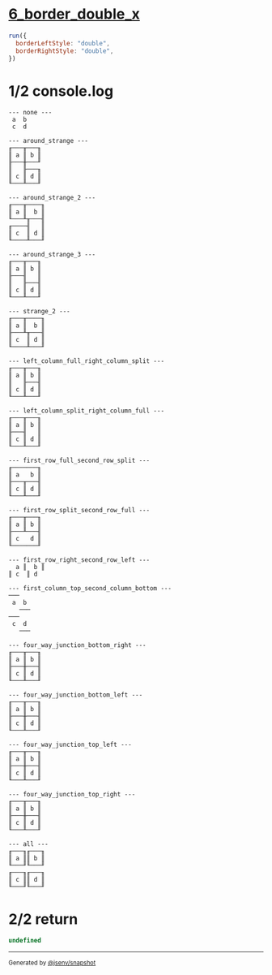 # [6_border_double_x](../../table_4_cells.test.mjs#L256)

```js
run({
  borderLeftStyle: "double",
  borderRightStyle: "double",
})
```

# 1/2 console.log

```console
--- none ---
 a  b 
 c  d 

--- around_strange ---
╓───╥───╖
║ a ║ b ║
╟───╫───╜
║   ╟───╖
║ c ║ d ║
╙───╨───╜

--- around_strange_2 ---
╓───╥────╖
║ a ║  b ║
╙───╨╥───╢
╓────╢   ║
║ c  ║ d ║
╙────╨───╜

--- around_strange_3 ---
╓───╥───╖
║ a ║ b ║
╟───╢   ║
║   ╟───╢
║ c ║ d ║
╙───╨───╜

--- strange_2 ---
╓───╥────╖
║ a ║  b ║
╟───╨╥───╢
║ c  ║ d ║
╙────╨───╜

--- left_column_full_right_column_split ---
╓───╥───╖
║ a ║ b ║
║   ╟───╢
║ c ║ d ║
╙───╨───╜

--- left_column_split_right_column_full ---
╓───╥───╖
║ a ║ b ║
╟───╢   ║
║ c ║ d ║
╙───╨───╜

--- first_row_full_second_row_split ---
╓───────╖
║ a   b ║
╟───╥───╢
║ c ║ d ║
╙───╨───╜

--- first_row_split_second_row_full ---
╓───╥───╖
║ a ║ b ║
╟───╨───╢
║ c   d ║
╙───────╜

--- first_row_right_second_row_left ---
  a ║  b ║
║ c  ║ d  

--- first_column_top_second_column_bottom ---
───   
 a  b 
   ───
───   
 c  d 
   ───

--- four_way_junction_bottom_right ---
╓───╥───╖
║ a ║ b ║
╟───╫───╢
║ c ║ d ║
╙───╨───╜

--- four_way_junction_bottom_left ---
╓───╥───╖
║ a ║ b ║
╟───╫───╢
║ c ║ d ║
╙───╨───╜

--- four_way_junction_top_left ---
╓───╥───╖
║ a ║ b ║
╟───╫───╢
║ c ║ d ║
╙───╨───╜

--- four_way_junction_top_right ---
╓───╥───╖
║ a ║ b ║
╟───╫───╢
║ c ║ d ║
╙───╨───╜

--- all ---
╓───╖╓───╖
║ a ║║ b ║
╙───╜╙───╜
╓───╖╓───╖
║ c ║║ d ║
╙───╜╙───╜

```

# 2/2 return

```js
undefined
```

---

<sub>
  Generated by <a href="https://github.com/jsenv/core/tree/main/packages/independent/snapshot">@jsenv/snapshot</a>
</sub>
